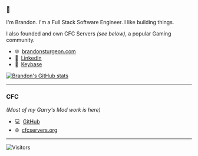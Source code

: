 ### 👋

I'm Brandon. I'm a Full Stack Software Engineer. I like building things.

I also founded and own CFC Servers _(see below)_, a popular Gaming community.

 - 🌐  [brandonsturgeon.com](https://brandonsturgeon.com)  
 - 👔  [LinkedIn](https://www.linkedin.com/in/sturgeonb4)  
 - 🔑  [Keybase](https://keybase.io/brandonsturgeon/)

[![Brandon's GitHub stats](https://github-readme-stats.vercel.app/api?username=brandonsturgeon&count_private=true)](https://github.com/anuraghazra/github-readme-stats)


 ***
 
 ### CFC
 _(Most of my Garry's Mod work is here)_
 - 💻  [GitHub](https://www.github.com/cfc-servers)
 - 🌐  [cfcservers.org](https://cfcservers.org)  

***

<img alt="Visitors" src="https://visitor-badge.laobi.icu/badge?page_id=brandonsturgeon"/>
